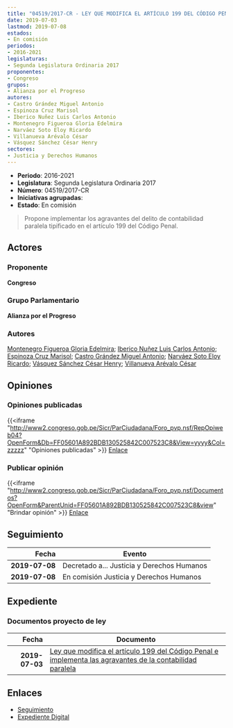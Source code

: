 ```yaml
---
title: "04519/2017-CR - LEY QUE MODIFICA EL ARTÍCULO 199 DEL CÓDIGO PENAL E IMPLEMENTA LAS AGRAVANTES DE LA CONTABILIDAD PARALELA"
date: 2019-07-03
lastmod: 2019-07-08
estados:
- En comisión
periodos:
- 2016-2021
legislaturas:
- Segunda Legislatura Ordinaria 2017
proponentes:
- Congreso
grupos:
- Alianza por el Progreso
autores:
- Castro Grández Miguel Antonio
- Espinoza Cruz Marisol
- Iberico Nuñez Luis Carlos Antonio
- Montenegro Figueroa Gloria Edelmira
- Narváez Soto Eloy Ricardo
- Villanueva Arévalo César
- Vásquez Sánchez César Henry
sectores:
- Justicia y Derechos Humanos
---
```

- **Periodo**: 2016-2021
- **Legislatura**: Segunda Legislatura Ordinaria 2017
- **Número**: 04519/2017-CR
- **Iniciativas agrupadas**: 
- **Estado**: En comisión

> Propone implementar los agravantes del delito de contabilidad paralela tipificado en el artículo 199 del Código Penal.


## Actores

### Proponente

**Congreso**

### Grupo Parlamentario

**Alianza por el Progreso**

### Autores

[Montenegro Figueroa Gloria Edelmira](mailto:mailto:gmontenegrof@congreso.gob.pe); [Iberico Nuñez Luis Carlos Antonio](mailto:mailto:); [Espinoza Cruz Marisol](mailto:mailto:mespinozac@congreso.gob.pe); [Castro Grández Miguel Antonio](mailto:mailto:macastro@congreso.gob.pe); [Narváez Soto Eloy Ricardo](mailto:mailto:enarvaez@congreso.gob.pe); [Vásquez Sánchez César Henry](mailto:mailto:cvasquezs@congreso.gob.pe); [Villanueva Arévalo César](mailto:mailto:cvillanueva@congreso.gob.pe)

## Opiniones

### Opiniones publicadas

{{<iframe "http://www2.congreso.gob.pe/Sicr/ParCiudadana/Foro_pvp.nsf/RepOpiweb04?OpenForm&Db=FF05601A892BDB130525842C007523C8&View=yyyy&Col=zzzzz" "Opiniones publicadas" >}}
[Enlace](http://www2.congreso.gob.pe/Sicr/ParCiudadana/Foro_pvp.nsf/RepOpiweb04?OpenForm&Db=FF05601A892BDB130525842C007523C8&View=yyyy&Col=zzzzz)

### Publicar opinión

{{<iframe "http://www2.congreso.gob.pe/Sicr/ParCiudadana/Foro_pvp.nsf/Documentos?OpenForm&ParentUnid=FF05601A892BDB130525842C007523C8&view" "Brindar opinión" >}}
[Enlace](http://www2.congreso.gob.pe/Sicr/ParCiudadana/Foro_pvp.nsf/Documentos?OpenForm&ParentUnid=FF05601A892BDB130525842C007523C8&view)


## Seguimiento

| Fecha | Evento |
|------:|--------|
| **2019-07-08** | Decretado a... Justicia y Derechos Humanos |
| **2019-07-08** | En comisión Justicia y Derechos Humanos |

## Expediente

### Documentos proyecto de ley

| Fecha | Documento |
|------:|-----------|
| **2019-07-03** | [Ley que modifica el artículo 199 del Código Penal e implementa las agravantes de la contabilidad paralela](http://www.leyes.congreso.gob.pe/Documentos/2016_2021/Proyectos_de_Ley_y_de_Resoluciones_Legislativas/PL0451920190703.pdf) |

## Enlaces

- [Seguimiento](http://www2.congreso.gob.pe/Sicr/TraDocEstProc/CLProLey2016.nsf/f7fff46988ca05b1052578e100829cc7/e289e66a2fe7b42d0525842d005b753f?OpenDocument)
- [Expediente Digital](http://www2.congreso.gob.pe/Sicr/TraDocEstProc/Expvirt_2011.nsf/visbusqptramdoc1621/04519?opendocument)

